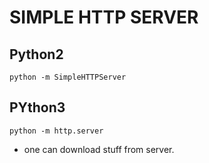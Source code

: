 # SIMPLE HTTP SERVER

## Python2
```shell
python -m SimpleHTTPServer
```

## PYthon3
```shell
python -m http.server
```

- one can download stuff from server.